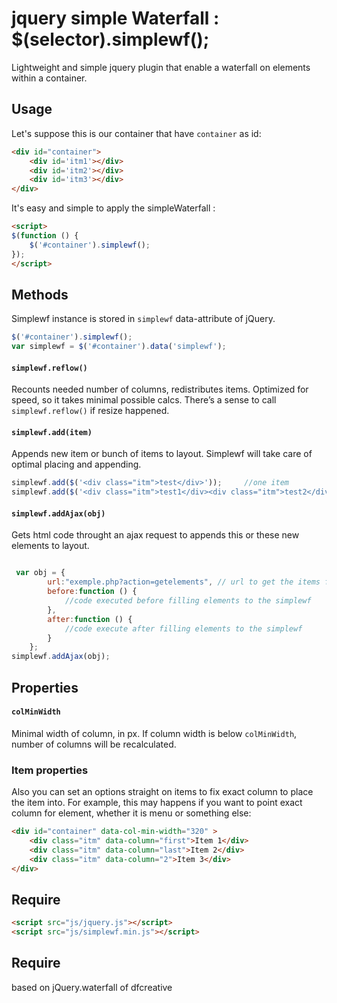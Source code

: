 


jquery simple Waterfall : $(selector).simplewf();
==========

Lightweight and simple jquery plugin that enable a waterfall on elements within a container.

## Usage

Let's suppose this is our container that have `container` as id: 
```html
<div id="container">
	<div id='itm1'></div>
	<div id='itm2'></div>
	<div id='itm3'></div>
</div>
```

It's easy and simple to apply the simpleWaterfall  : 
```html
<script>
$(function () {
	$('#container').simplewf();
});
</script>
```

## Methods

Simplewf instance is stored in `simplewf` data-attribute of jQuery.
```javascript
$('#container').simplewf();
var simplewf = $('#container').data('simplewf');
```

#### `simplewf.reflow()` 
Recounts needed number of columns, redistributes items. Optimized for speed, so it takes minimal possible calcs.
There’s a sense to call `simplewf.reflow()` if resize happened.

#### `simplewf.add(item)` 
Appends new item or bunch of items to layout.
Simplewf will take care of optimal placing and appending.

```javascript
simplewf.add($('<div class="itm">test</div>')); 	//one item
simplewf.add($('<div class="itm">test1</div><div class="itm">test2</div>')); //few items
```

#### `simplewf.addAjax(obj)` 
Gets html code throught an ajax request to appends this or these new elements to layout. 

```javascript

 var obj = {
		url:"exemple.php?action=getelements", // url to get the items from these should be html elements
		before:function () {
	       	//code executed before filling elements to the simplewf
	    },
	    after:function () {
		    //code execute after filling elements to the simplewf
	    }
	};
simplewf.addAjax(obj); 

```

## Properties

#### `colMinWidth`
Minimal width of column, in px. If column width is below `colMinWidth`, number of columns will be recalculated.


### Item properties
Also you can set an options straight on items to fix exact column to place the item into. For example, this may happens if you want to point exact column for element, whether it is menu or something else:
```html
<div id="container" data-col-min-width="320" >
	<div class="itm" data-column="first">Item 1</div>
	<div class="itm" data-column="last">Item 2</div>
	<div class="itm" data-column="2">Item 3</div>
</div>
```

## Require

```html
<script src="js/jquery.js"></script>
<script src="js/simplewf.min.js"></script>
```

## Require
based on jQuery.waterfall of dfcreative 
